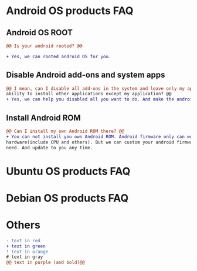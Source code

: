 # Android OS products FAQ 

## Android OS ROOT
```diff
@@ Is your android rooted? @@

+ Yes, we can rooted android OS for you.
```
## 
## Disable Android add-ons and system apps
```diff
@@ I mean, can I disable all add-ons in the system and leave only my application and block the
ability to install other applications except my application? @@
+ Yes, we can help you disabled all you want to do. And make the android only work with your app.
```
##
## Install Android ROM
```diff
@@ Can I install my own Android ROM there? @@
+ You can not install you own Android ROM. Android firmware only can work with the right 
hardware(include CPU and others). But we can custom your android firmware for you if you
need. And update to you any time.
```

# Ubuntu OS products FAQ

# Debian OS products FAQ

# Others
```diff
- text in red
+ text in green
! text in orange
# text in gray
@@ text in purple (and bold)@@
```
